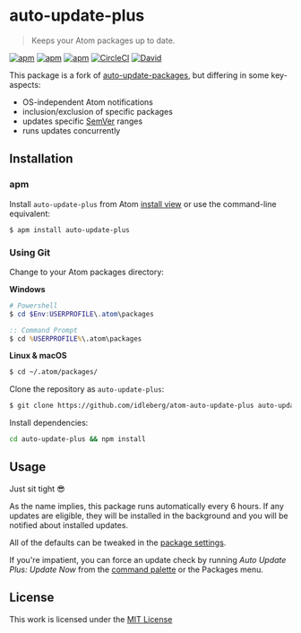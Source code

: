 # auto-update-plus

> Keeps your Atom packages up to date.

[![apm](https://flat.badgen.net/apm/license/auto-update-plus)](https://atom.io/packages/auto-update-plus)
[![apm](https://flat.badgen.net/apm/v/auto-update-plus)](https://atom.io/packages/auto-update-plus)
[![apm](https://flat.badgen.net/apm/dl/auto-update-plus)](https://atom.io/packages/auto-update-plus)
[![CircleCI](https://flat.badgen.net/circleci/github/idleberg/atom-auto-update-plus)](https://circleci.com/gh/idleberg/atom-auto-update-plus)
[![David](https://flat.badgen.net/david/dev/idleberg/atom-auto-update-plus)](https://david-dm.org/idleberg/atom-auto-update-plus?type=dev)

This package is a fork of [auto-update-packages](https://github.com/yujinakayama/atom-auto-update-packages), but differing in some key-aspects:

- OS-independent Atom notifications
- inclusion/exclusion of specific packages
- updates specific [SemVer][sem-ver] ranges
- runs updates concurrently

## Installation

### apm

Install `auto-update-plus` from Atom [install view](atom://settings-view/show-package?package=auto-update-plus) or use the command-line equivalent:

`$ apm install auto-update-plus`

### Using Git

Change to your Atom packages directory:

**Windows**

```powershell
# Powershell
$ cd $Env:USERPROFILE\.atom\packages
```

```cmd
:: Command Prompt
$ cd %USERPROFILE%\.atom\packages
```

**Linux & macOS**

```bash
$ cd ~/.atom/packages/
```

Clone the repository as `auto-update-plus`:

```bash
$ git clone https://github.com/idleberg/atom-auto-update-plus auto-update-plus
```

Install dependencies:

```bash
cd auto-update-plus && npm install
```

## Usage

Just sit tight :sunglasses:

As the name implies, this package runs automatically every 6 hours. If any updates are eligible, they will be installed in the background and you will be notified about installed updates.

All of the defaults can be tweaked in the [package settings][package-settings].

If you're impatient, you can force an update check by running _Auto Update Plus: Update Now_ from the [command palette][command-palette] or the Packages menu.

## License

This work is licensed under the [MIT License](LICENSE)

[command-palette]: https://flight-manual.atom.io/getting-started/sections/atom-basics/#command-palette
[package-settings]: https://flight-manual.atom.io/using-atom/sections/atom-packages/#package-settings
[sem-ver]: https://semver.org/
